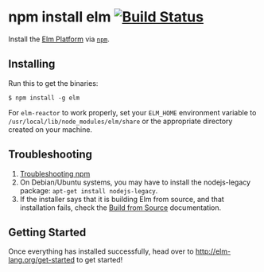 npm install elm [![Build Status](https://travis-ci.org/elm-lang/elm-platform.svg?branch=master)](http://travis-ci.org/elm-lang/elm-platform)
===============

Install the [Elm Platform](https://github.com/elm-lang/elm-platform) via [`npm`](https://www.npmjs.com).

## Installing

Run this to get the binaries:

```
$ npm install -g elm
```

For `elm-reactor` to work properly, set your `ELM_HOME` environment variable to `/usr/local/lib/node_modules/elm/share` or the appropriate directory created on your machine.

## Troubleshooting

1. [Troubleshooting npm](https://github.com/npm/npm/wiki/Troubleshooting)
2. On Debian/Ubuntu systems, you may have to install the nodejs-legacy package: `apt-get install nodejs-legacy`.
3. If the installer says that it is building Elm from source, and that installation fails, check the [Build from Source](https://github.com/elm-lang/elm-platform/blob/master/README.md#build-from-source) documentation.

## Getting Started

Once everything has installed successfully, head over to http://elm-lang.org/get-started 
to get started!

